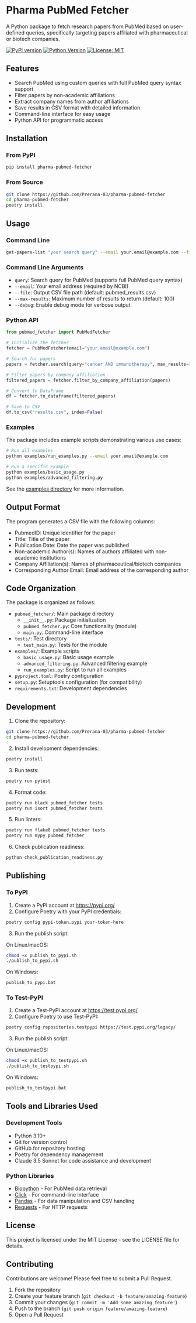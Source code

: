 # Pharma PubMed Fetcher

A Python package to fetch research papers from PubMed based on user-defined queries, specifically targeting papers affiliated with pharmaceutical or biotech companies.

[![PyPI version](https://badge.fury.io/py/pharma-pubmed-fetcher.svg)](https://badge.fury.io/py/pharma-pubmed-fetcher)
[![Python Version](https://img.shields.io/pypi/pyversions/pharma-pubmed-fetcher.svg)](https://pypi.org/project/pharma-pubmed-fetcher/)
[![License: MIT](https://img.shields.io/badge/License-MIT-yellow.svg)](https://opensource.org/licenses/MIT)

## Features

- Search PubMed using custom queries with full PubMed query syntax support
- Filter papers by non-academic affiliations
- Extract company names from author affiliations
- Save results in CSV format with detailed information
- Command-line interface for easy usage
- Python API for programmatic access

## Installation

### From PyPI

```bash
pip install pharma-pubmed-fetcher
```

### From Source

```bash
git clone https://github.com/Prerana-03/pharma-pubmed-fetcher
cd pharma-pubmed-fetcher
poetry install
```

## Usage

### Command Line

```bash
get-papers-list "your search query" --email your.email@example.com --file output.csv
```

### Command Line Arguments

- `query`: Search query for PubMed (supports full PubMed query syntax)
- `--email`: Your email address (required by NCBI)
- `--file`: Output CSV file path (default: pubmed_results.csv)
- `--max-results`: Maximum number of results to return (default: 100)
- `--debug`: Enable debug mode for verbose output

### Python API

```python
from pubmed_fetcher import PubMedFetcher

# Initialize the fetcher
fetcher = PubMedFetcher(email="your.email@example.com")

# Search for papers
papers = fetcher.search(query="cancer AND immunotherapy", max_results=10)

# Filter papers by company affiliation
filtered_papers = fetcher.filter_by_company_affiliation(papers)

# Convert to DataFrame
df = fetcher.to_dataframe(filtered_papers)

# Save to CSV
df.to_csv("results.csv", index=False)
```

### Examples

The package includes example scripts demonstrating various use cases:

```bash
# Run all examples
python examples/run_examples.py --email your.email@example.com

# Run a specific example
python examples/basic_usage.py
python examples/advanced_filtering.py
```

See the [examples directory](examples/README.md) for more information.

## Output Format

The program generates a CSV file with the following columns:

- PubmedID: Unique identifier for the paper
- Title: Title of the paper
- Publication Date: Date the paper was published
- Non-academic Author(s): Names of authors affiliated with non-academic institutions
- Company Affiliation(s): Names of pharmaceutical/biotech companies
- Corresponding Author Email: Email address of the corresponding author

## Code Organization

The package is organized as follows:

- `pubmed_fetcher/`: Main package directory
  - `__init__.py`: Package initialization
  - `pubmed_fetcher.py`: Core functionality (module)
  - `main.py`: Command-line interface
- `tests/`: Test directory
  - `test_main.py`: Tests for the module
- `examples/`: Example scripts
  - `basic_usage.py`: Basic usage example
  - `advanced_filtering.py`: Advanced filtering example
  - `run_examples.py`: Script to run all examples
- `pyproject.toml`: Poetry configuration
- `setup.py`: Setuptools configuration (for compatibility)
- `requirements.txt`: Development dependencies

## Development

1. Clone the repository:

```bash
git clone https://github.com/Prerana-03/pharma-pubmed-fetcher
cd pharma-pubmed-fetcher
```

2. Install development dependencies:

```bash
poetry install
```

3. Run tests:

```bash
poetry run pytest
```

4. Format code:

```bash
poetry run black pubmed_fetcher tests
poetry run isort pubmed_fetcher tests
```

5. Run linters:

```bash
poetry run flake8 pubmed_fetcher tests
poetry run mypy pubmed_fetcher
```

6. Check publication readiness:

```bash
python check_publication_readiness.py
```

## Publishing

### To PyPI

1. Create a PyPI account at https://pypi.org/
2. Configure Poetry with your PyPI credentials:

```bash
poetry config pypi-token.pypi your-token-here
```

3. Run the publish script:

On Linux/macOS:
```bash
chmod +x publish_to_pypi.sh
./publish_to_pypi.sh
```

On Windows:
```bash
publish_to_pypi.bat
```

### To Test-PyPI

1. Create a Test-PyPI account at https://test.pypi.org/
2. Configure Poetry to use Test-PyPI:

```bash
poetry config repositories.testpypi https://test.pypi.org/legacy/
```

3. Run the publish script:

On Linux/macOS:
```bash
chmod +x publish_to_testpypi.sh
./publish_to_testpypi.sh
```

On Windows:
```bash
publish_to_testpypi.bat
```

## Tools and Libraries Used

### Development Tools

- Python 3.10+
- Git for version control
- GitHub for repository hosting
- Poetry for dependency management
- Claude 3.5 Sonnet for code assistance and development

### Python Libraries

- [Biopython](https://biopython.org/) - For PubMed data retrieval
- [Click](https://click.palletsprojects.com/) - For command-line interface
- [Pandas](https://pandas.pydata.org/) - For data manipulation and CSV handling
- [Requests](https://requests.readthedocs.io/) - For HTTP requests

## License

This project is licensed under the MIT License - see the LICENSE file for details.

## Contributing

Contributions are welcome! Please feel free to submit a Pull Request.

1. Fork the repository
2. Create your feature branch (`git checkout -b feature/amazing-feature`)
3. Commit your changes (`git commit -m 'Add some amazing feature'`)
4. Push to the branch (`git push origin feature/amazing-feature`)
5. Open a Pull Request
